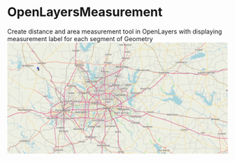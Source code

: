 # OpenLayersMeasurement
Create distance and area measurement tool in OpenLayers with displaying measurement label for each segment of Geometry
![Dynamic Measurement](OpenLayersDynamicMeasurement.gif)
